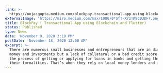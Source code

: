 ```yaml
---
link: >-
  https://oojasgupta.medium.com/blockpay-transactional-app-using-blockchain-and-flutter-4af3e043e974
externalImage: 'https://miro.medium.com/max/1080/0*SfT-XrzTK9CDJDF7.png'
title: BlockPay ( Transactional App using Blockchain and Flutter)
status: Published
type: News
date: 'November 9, 2020 3:19 PM'
postDate: 'November 18, 2020 12:00 AM'
excerpt: >-
  There are numerous small businesses and entrepreneurs that are in dire need of
  money and investments but a lack of collateral or a bad credit score hinders
  the process of getting or applying for loans in banks and getting through with
  their formalities. That’s when they rely on local money lenders and investors.
---
```


